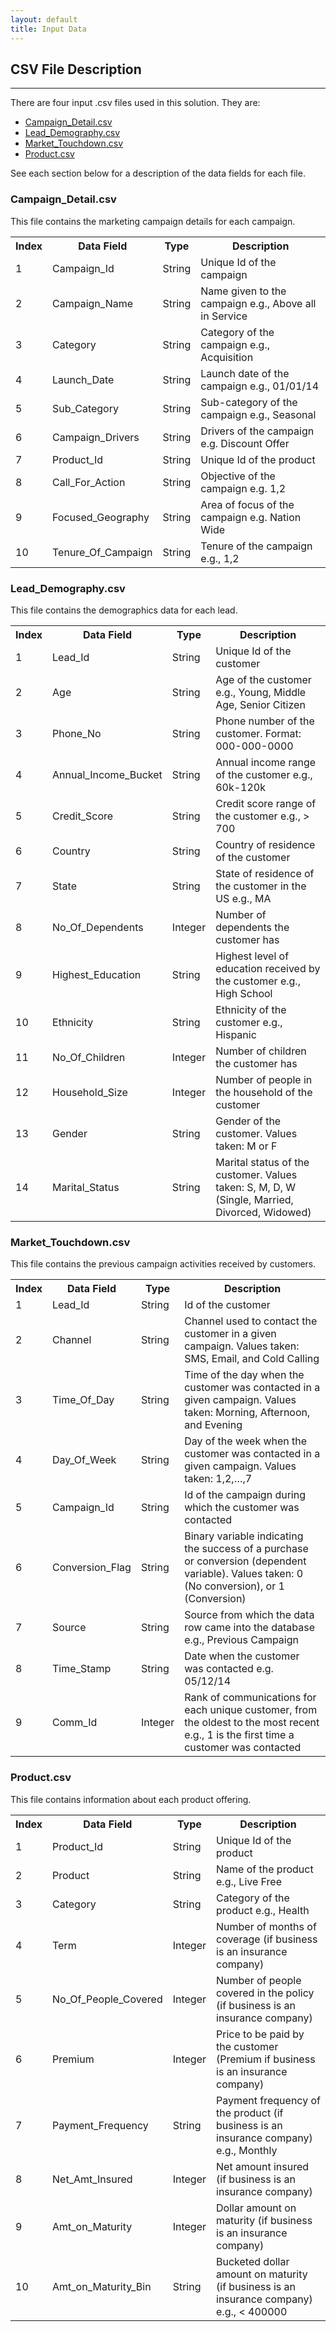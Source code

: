 ```yaml
---
layout: default
title: Input Data
---
```


## CSV File Description
--------------------------

There are four input .csv files used in this solution. They are:

* [Campaign_Detail.csv](#campaign-detail)
* [Lead_Demography.csv](#lead-demography)
* [Market_Touchdown.csv](#market-touchdown)
* [Product.csv](#product)

See each section below for a description of the data fields for each file.

<h3 id="campaign-detail">Campaign_Detail.csv</h3>
			
This file contains the marketing campaign details for each campaign.
<table class="table table-striped table-condensed">
<tr><th>Index</th><th>Data Field</th><th>Type</th><th>Description</th></tr>
<tr><td>1</td><td>	Campaign_Id</td><td>String</td><td>Unique Id of the campaign </td></tr>
<tr><td>2</td><td>	Campaign_Name</td><td>String</td><td>Name given to the campaign e.g., Above all in Service</td></tr>
<tr><td>3</td><td>	Category</td><td>String</td><td>Category of the campaign e.g., Acquisition</td></tr>
<tr><td>4</td><td>	Launch_Date</td><td>String</td><td>Launch date of the campaign e.g., 01/01/14</td></tr>
<tr><td>5</td><td>	Sub_Category</td><td>String</td><td>Sub-category of the campaign e.g., Seasonal</td></tr>
<tr><td>6</td><td>	Campaign_Drivers</td><td>String</td><td>Drivers of the campaign e.g. Discount Offer</td></tr>
<tr><td>7</td><td>	Product_Id</td><td>String</td><td>Unique Id of the product</td></tr>
<tr><td>8</td><td>	Call_For_Action</td><td>String</td><td>Objective of the campaign e.g. 1,2 </td></tr>
<tr><td>9</td><td>	Focused_Geography</td><td>String</td><td>Area of focus of the campaign e.g. Nation Wide</td></tr>
<tr><td>10</td><td>	Tenure_Of_Campaign</td><td>String</td><td>Tenure of the campaign e.g., 1,2</td></tr>
</table>

<h3 id="lead-demography">Lead_Demography.csv	</h3>

This file contains the demographics data for each lead.
<table class="table table-striped table-condensed">
<tr><th>Index</th><th>Data Field</th><th>Type</th><th>Description</th></tr>
<tr><td>1</td><td>	Lead_Id</td><td>String</td><td>	Unique Id of the customer </td></tr>
<tr><td>2</td><td>	Age	</td><td> String</td><td>Age of the customer e.g., Young, Middle Age, Senior Citizen</td></tr>
<tr><td>3</td><td>	Phone_No</td><td>String</td><td>Phone number of the customer.  Format: 000-000-0000</td></tr>
<tr><td>4</td><td>	Annual_Income_Bucket</td><td>String</td><td>Annual income range of the customer e.g., 60k-120k</td></tr>
<tr><td>5</td><td> Credit_Score</td><td>String</td><td>Credit score range of the customer e.g., > 700</td></tr>
<tr><td>6</td><td> Country</td><td>String</td><td>Country of residence of the customer</td></tr>
<tr><td>7</td><td>	State</td><td>String</td><td>State of residence of the customer in the US e.g., MA</td></tr>
<tr><td>8</td><td>	No_Of_Dependents</td><td>Integer</td><td>Number of dependents the customer has</td></tr>
<tr><td>9</td><td>	Highest_Education</td><td>String</td><td>Highest level of education received by the customer e.g., High School</td></tr>
<tr><td>10</td><td>	Ethnicity</td><td>String</td><td>Ethnicity of the customer e.g., Hispanic</td></tr>
<tr><td>11</td><td>	No_Of_Children</td><td>Integer</td><td>Number of children the customer has</td></tr>
<tr><td>12</td><td>	Household_Size</td><td>Integer</td><td>Number of people in the household of the customer</td></tr>
<tr><td>13</td><td>	Gender</td><td> String</td><td>	Gender of the customer.  Values taken: M or F</td></tr>
<tr><td>14</td><td>	Marital_Status</td><td>String</td><td>Marital status of the customer.  Values taken:  S, M, D, W (Single, Married, Divorced, Widowed)</td></tr>
</table>

<h3 id="market-touchdown">Market_Touchdown.csv</h3>

This file contains the previous campaign activities received by customers.
<table class="table table-striped table-condensed">
<tr><th>Index</th><th>Data Field</th><th>Type</th><th>Description</th></tr>
<tr><td>1</td><td>Lead_Id</td><td>String</td><td>Id of the customer</td></tr>
<tr><td>2</td><td>Channel</td><td>String</td><td>Channel used to contact the customer in a given campaign. Values taken:  SMS, Email, and Cold Calling</td></tr>
<tr><td>3</td><td>Time_Of_Day</td><td>String</td><td>Time of the day when the customer was contacted  in a given campaign.  Values taken:  Morning, Afternoon, and Evening</td></tr>
<tr><td>4</td><td>Day_Of_Week</td><td>String</td><td>Day of the week when the customer was contacted  in a given campaign. Values taken: 1,2,…,7</td></tr>
<tr><td>5</td><td>Campaign_Id</td><td>String</td><td>Id of the campaign during which the customer was contacted</td></tr>
<tr><td>6</td><td>	Conversion_Flag</td><td>String</td><td>	Binary variable indicating the success of a purchase or conversion (dependent variable).  Values taken: 0 (No conversion), or 1 (Conversion)</td></tr>
<tr><td>7</td><td>Source</td><td>String</td><td>	Source from which the data row came into the database
e.g., Previous Campaign</td></tr>
<tr><td>8</td><td>Time_Stamp</td><td>String</td><td>Date when the customer was contacted
e.g. 05/12/14</td></tr>
<tr><td>9</td><td>Comm_Id</td><td>Integer</td><td>Rank of communications for each unique customer, from the oldest to the most recent e.g., 1 is the first time a customer was contacted</td></tr>
</table>

<h3 id="product">	Product.csv		</h3>

This file contains information about each product offering.
<table class="table table-striped table-condensed">
<tr><th>Index</th><th>Data Field</th><th>Type</th><th>Description</th></tr>
<tr><td>1</td><td>	Product_Id</td><td>	String</td><td>Unique Id of the product</td></tr>
<tr><td>2</td><td>	Product</td><td>String</td><td>Name of the product e.g., Live Free</td></tr>
<tr><td>3</td><td>	Category</td><td>String</td><td>Category of the product e.g., Health</td></tr>
<tr><td>4</td><td>	Term</td><td>Integer</td><td>Number of months of coverage (if business is an insurance company)</td></tr>
<tr><td>5</td><td>	No_Of_People_Covered</td><td>Integer</td><td>Number of people covered in the policy (if business is an insurance company)</td></tr>
<tr><td>6</td><td>	Premium</td><td>Integer</td><td>Price to be paid by the customer (Premium if business is an insurance company)</td></tr>
<tr><td>7</td><td>	Payment_Frequency</td><td>String</td><td>Payment frequency of the product (if business is an insurance company) e.g., Monthly</td></tr>
<tr><td>8</td><td>	Net_Amt_Insured</td><td>Integer</td><td>Net amount insured (if business is an insurance company)</td></tr>
<tr><td>9</td><td>	Amt_on_Maturity</td><td> Integer</td><td>Dollar amount on maturity (if business is an insurance company)</td></tr>
<tr><td>10</td><td>	Amt_on_Maturity_Bin</td><td>String</td><td>Bucketed dollar amount on maturity (if business is an insurance company) e.g., &lt; 400000 </td></tr>
</table>
